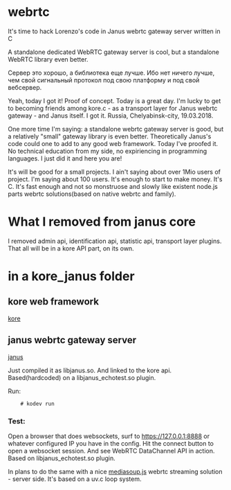 # webrtc
It's time to hack Lorenzo's code in Janus webrtc gateway server written in C

A standalone dedicated WebRTC gateway server is cool, but a standalone WebRTC library even better.

Сервер это хорошо, а библиотека еще лучше.
Ибо нет ничего лучше, чем свой сигнальный протокол под свою платформу и под свой вебсервер.

Yeah, today I got it! 
Proof of concept.
Today is a great day. I'm lucky to get to becoming friends among kore.c - as a transport layer for Janus webrtc gateway - and Janus itself.
I got it. Russia, Chelyabinsk-city, 19.03.2018.

One more time I'm saying: a standalone webrtc gateway server is good, but a relatively "small" gateway library is even better.
Theoretically Janus's code could one to add to any good web framework. Today I've proofed it.
No technical education from my side, no expiriencing in programming languages. I just did it and here you are!

It's will be good for a small projects. I ain't saying about over 1Mio users of project. I'm saying about 100 users. 
It's enough to start to make money.
It's C. It's fast enough and not so monstruose and slowly like existent node.js  parts webrtc solutions(based on native webrtc and family).

# What I removed from janus core

I removed admin api, identification api, statistic api, transport layer plugins. That all will be in a kore API part, on its own.

# in a kore_janus folder

## kore web framework

[kore](https://github.com/jorisvink/kore)

## janus webrtc gateway server

[janus](https://github.com/meetecho/janus-gateway)

Just compiled it as libjanus.so. And linked to the kore api. Based(hardcoded) on a libjanus_echotest.so plugin.

Run:
```
	# kodev run
```

### Test:

Open a browser that does websockets, surf to https://127.0.0.1:8888
or whatever configured IP you have in the config.
Hit the connect button to open a websocket session.
And see WebRTC DataChannel API in action. Based on libjanus_echotest.so plugin.

	
In plans to do the same with a nice [mediasoup.js](https://github.com/versatica/mediasoup) 
webrtc streaming  solution - server side.
It's based on a uv.c loop system.